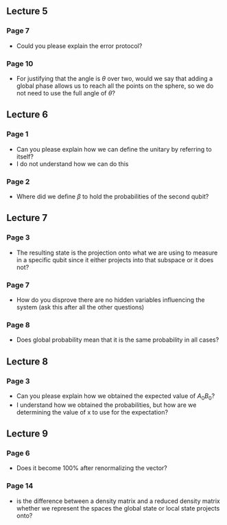 ## Lecture 5
### Page 7
* Could you please explain the error protocol?
### Page 10 
* For justifying that the angle is $\theta$ over two, would we say that adding a global phase allows us to reach all the points on the sphere, so we do not need to use the full angle of $\theta$? 

## Lecture 6
### Page 1
* Can you please explain how we can define the unitary by referring to itself?
* I do not understand how we can do this
### Page 2
* Where did we define $\beta$ to hold the probabilities of the second qubit?

## Lecture 7
### Page 3
* The resulting state is the projection onto what we are using to measure in a specific qubit since it either projects into that subspace or it does not?
### Page 7
* How do you disprove there are no hidden variables influencing the system (ask this after all the other questions)
### Page 8
* Does global probability mean that it is the same probability in all cases?

## Lecture 8
### Page 3
* Can you please explain how we obtained the expected value of $A_0B_0$? 
* I understand how we obtained the probabilities, but how are we determining the value of x to use for the expectation?

## Lecture 9
### Page 6
* Does it become 100% after renormalizing the vector?
### Page 14
* is the difference between a density matrix and a reduced density matrix whether we represent the spaces the global state or local state projects onto?

